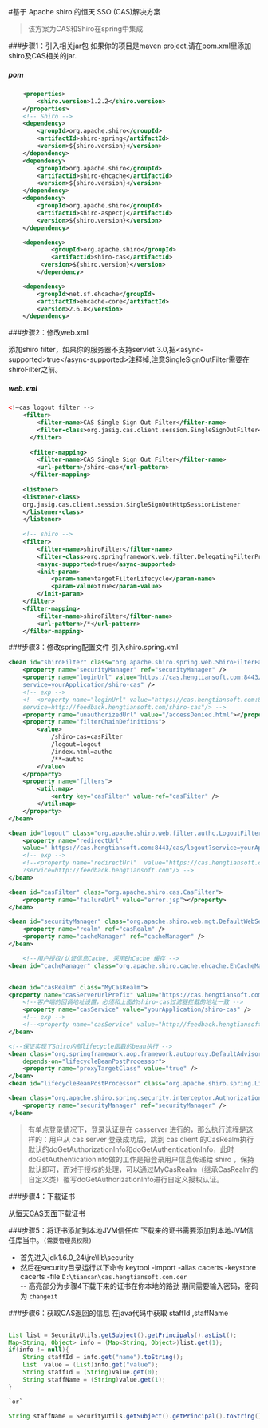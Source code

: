 #基于 Apache  shiro  的恒天 SSO (CAS)解决方案
>该方案为CAS和Shiro在spring中集成

###步骤1：引入相关jar包
如果你的项目是maven project,请在pom.xml里添加shiro及CAS相关的jar.
##### pom
``` xml
	<properties>	
		<shiro.version>1.2.2</shiro.version>	
	</properties>
	<!-- Shiro -->
	<dependency>
		<groupId>org.apache.shiro</groupId>
		<artifactId>shiro-spring</artifactId>
		<version>${shiro.version}</version>
	</dependency>
	<dependency>
		<groupId>org.apache.shiro</groupId>
		<artifactId>shiro-ehcache</artifactId>
		<version>${shiro.version}</version>
	</dependency>
	<dependency>
		<groupId>org.apache.shiro</groupId>
		<artifactId>shiro-aspectj</artifactId>
		<version>${shiro.version}</version>
	</dependency>

	<dependency>
       		<groupId>org.apache.shiro</groupId>
      		<artifactId>shiro-cas</artifactId>
		 <version>${shiro.version}</version>
    	</dependency>

	<dependency>
		<groupId>net.sf.ehcache</groupId>
		<artifactId>ehcache-core</artifactId>
		<version>2.6.8</version>
	</dependency>
```
###步骤2：修改web.xml

添加shiro filter，如果你的服务器不支持servlet 3.0,把\<async-supported\>true\</async-supported\>注释掉,注意SingleSignOutFilter需要在shiroFilter之前。
##### web.xml
``` xml
<!—cas logout filter -->
	<filter>
		<filter-name>CAS Single Sign Out Filter</filter-name>
		<filter-class>org.jasig.cas.client.session.SingleSignOutFilter</filter-class>
	  </filter>
	
	  <filter-mapping>
		<filter-name>CAS Single Sign Out Filter</filter-name>
		<url-pattern>/shiro-cas</url-pattern>
	  </filter-mapping>
	
	<listener>
	<listener-class>
	org.jasig.cas.client.session.SingleSignOutHttpSessionListener
	</listener-class>
	</listener>
	
	<!-- shiro -->
	<filter>
		<filter-name>shiroFilter</filter-name>
		<filter-class>org.springframework.web.filter.DelegatingFilterProxy</filter-class>
		<async-supported>true</async-supported>
		<init-param>
			<param-name>targetFilterLifecycle</param-name>
			<param-value>true</param-value>
		</init-param>
	</filter>
	<filter-mapping>
		<filter-name>shiroFilter</filter-name>
		<url-pattern>/*</url-pattern>
	</filter-mapping>
```
###步骤3：修改spring配置文件
引入shiro.spring.xml
``` xml
<bean id="shiroFilter" class="org.apache.shiro.spring.web.ShiroFilterFactoryBean">
	<property name="securityManager" ref="securityManager" />
	<property name="loginUrl" value="https://cas.hengtiansoft.com:8443/cas/login?
	service=yourApplication/shiro-cas" />
	<!-- exp -->
    <!--<property name="loginUrl" value="https://cas.hengtiansoft.com:8443/cas/login?
    service=http://feedback.hengtiansoft.com/shiro-cas"/> -->
	<property name="unauthorizedUrl" value="/accessDenied.html"></property>
	<property name="filterChainDefinitions">
		<value>
			/shiro-cas=casFilter
			/logout=logout
			/index.html=authc
			/**=authc
		</value>
	</property>
	<property name="filters">
		<util:map>
			<entry key="casFilter" value-ref="casFilter" />
		</util:map>
	</property>
</bean>

<bean id="logout" class="org.apache.shiro.web.filter.authc.LogoutFilter">
  	<property name="redirectUrl" 
  	value=" https://cas.hengtiansoft.com:8443/cas/logout?service=yourApplication"/>
  	<!-- exp -->
    <!--<property name="redirectUrl"  value="https://cas.hengtiansoft.com:8443/cas/logout
    ?service=http://feedback.hengtiansoft.com"/> -->
</bean>

<bean id="casFilter" class="org.apache.shiro.cas.CasFilter">
	<property name="failureUrl" value="error.jsp"></property>
</bean>

<bean id="securityManager" class="org.apache.shiro.web.mgt.DefaultWebSecurityManager">
	<property name="realm" ref="casRealm" />
	<property name="cacheManager" ref="cacheManager" />
</bean>

	<!--用户授权/认证信息Cache, 采用EhCache 缓存 -->
<bean id="cacheManager" class="org.apache.shiro.cache.ehcache.EhCacheManager" />


<bean id="casRealm" class="MyCasRealm">
<property name="casServerUrlPrefix" value="https://cas.hengtiansoft.com:8443/cas " />
	<!--客户端的回调地址设置，必须和上面的shiro-cas过滤器拦截的地址一致 -->
	<property name="casService" value="yourApplication/shiro-cas" />
	<!-- exp -->
    <!--<property name="casService" value="http://feedback.hengtiansoft.com/shiro-cas" /> -->
</bean>

<!--保证实现了Shiro内部lifecycle函数的bean执行 -->
<bean class="org.springframework.aop.framework.autoproxy.DefaultAdvisorAutoProxyCreator"
	depends-on="lifecycleBeanPostProcessor">
	<property name="proxyTargetClass" value="true" />
</bean> 
<bean id="lifecycleBeanPostProcessor" class="org.apache.shiro.spring.LifecycleBeanPostProcessor"/>

<bean class="org.apache.shiro.spring.security.interceptor.AuthorizationAttributeSourceAdvisor">
	<property name="securityManager" ref="securityManager" />
</bean>

```
>有单点登录情况下，登录认证是在 casserver 进行的，那么执行流程是这样的：用户从 cas server 登录成功后，跳到 cas client 的CasRealm执行默认的doGetAuthorizationInfo和doGetAuthenticationInfo，此时doGetAuthenticationInfo做的工作是把登录用户信息传递给 shiro ，保持默认即可，而对于授权的处理，可以通过MyCasRealm（继承CasRealm的自定义类）覆写doGetAuthorizationInfo进行自定义授权认证。

###步骤4：下载证书

从[恒天CAS页面](https://cas.hengtiansoft.com:8443/cas/login)下载证书

###步骤5：将证书添加到本地JVM信任库
下载来的证书需要添加到本地JVM信任库当中。`(需要管理员权限)`
* 首先进入jdk1.6.0_24\jre\lib\security
* 然后在security目录运行以下命令
	keytool -import -alias cacerts -keystore cacerts -file `D:\tiancan\cas.hengtiansoft.com.cer`  
	-- 高亮部分为步骤4下载下来的证书在你本地的路劲
	期间需要输入密码，密码为 `changeit`

###步骤6：获取CAS返回的信息
在java代码中获取 staffId ,staffName
``` java

List list = SecurityUtils.getSubject().getPrincipals().asList();
Map<String, Object> info = (Map<String, Object>)list.get(1);
if(info != null){
    String staffId = info.get("name").toString();
    List  value = (List)info.get("value");
    String staffId = (String)value.get(0);
    String staffName = (String)value.get(1);
}

`or`

String staffName = SecurityUtils.getSubject().getPrincipal().toString();

```







